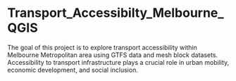 # Transport_Accessibilty_Melbourne_QGIS
The goal of this project is to explore transport accessibility within Melbourne Metropolitan area using GTFS data and mesh block datasets. Accessibility to transport infrastructure plays a crucial role in urban mobility, economic development, and social inclusion.
